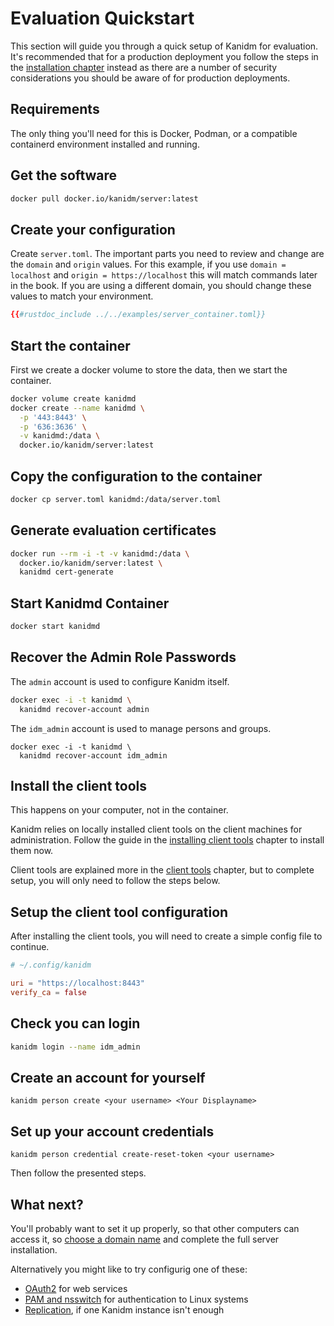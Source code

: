 # Evaluation Quickstart

This section will guide you through a quick setup of Kanidm for evaluation. It's recommended that for a production
deployment you follow the steps in the [installation chapter](installing_the_server.html) instead as there are a number
of security considerations you should be aware of for production deployments.

## Requirements

The only thing you'll need for this is Docker, Podman, or a compatible containerd environment installed and running.

## Get the software

```bash
docker pull docker.io/kanidm/server:latest
```

## Create your configuration

Create `server.toml`. The important parts you need to review and change are the `domain` and `origin` values. For this
example, if you use `domain = localhost` and `origin = https://localhost` this will match commands later in the book. If
you are using a different domain, you should change these values to match your environment.

```toml
{{#rustdoc_include ../../examples/server_container.toml}}
```

## Start the container

First we create a docker volume to store the data, then we start the container.

```bash
docker volume create kanidmd
docker create --name kanidmd \
  -p '443:8443' \
  -p '636:3636' \
  -v kanidmd:/data \
  docker.io/kanidm/server:latest
```

## Copy the configuration to the container

```bash
docker cp server.toml kanidmd:/data/server.toml
```

## Generate evaluation certificates

```bash
docker run --rm -i -t -v kanidmd:/data \
  docker.io/kanidm/server:latest \
  kanidmd cert-generate
```

## Start Kanidmd Container

```bash
docker start kanidmd
```

## Recover the Admin Role Passwords

The `admin` account is used to configure Kanidm itself.

```bash
docker exec -i -t kanidmd \
  kanidmd recover-account admin
```

The `idm_admin` account is used to manage persons and groups.

```shell
docker exec -i -t kanidmd \
  kanidmd recover-account idm_admin
```

## Install the client tools

This happens on your computer, not in the container.

Kanidm relies on locally installed client tools on the client machines for administration. Follow the guide in the [installing client tools](installing_client_tools.html) chapter to install them now.

Client tools are explained more in the [client tools](client_tools.html) chapter, but to complete setup, you will only need to follow the steps below.

## Setup the client tool configuration

After installing the client tools, you will need to create a simple config file to continue.

```toml
# ~/.config/kanidm

uri = "https://localhost:8443"
verify_ca = false
```

## Check you can login

```bash
kanidm login --name idm_admin
```

## Create an account for yourself

```shell
kanidm person create <your username> <Your Displayname>
```

## Set up your account credentials

```shell
kanidm person credential create-reset-token <your username>
```

Then follow the presented steps.

## What next?

You'll probably want to set it up properly, so that other computers can access it, so
[choose a domain name](choosing_a_domain_name.md) and complete the full server installation.

Alternatively you might like to try configurig one of these:

- [OAuth2](./integrations/oauth2.md) for web services
- [PAM and nsswitch](./integrations/pam_and_nsswitch.md) for authentication to Linux systems
- [Replication](repl/), if one Kanidm instance isn't enough
